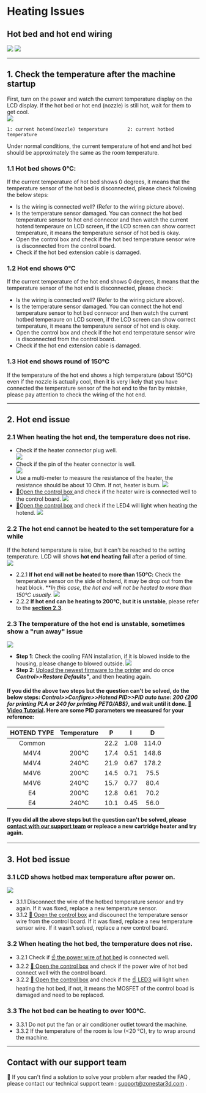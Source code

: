 # Heating Issues
## Hot bed and hot end wiring
![](./Hotbed_wiring.jpg)  ![](./Hotend_wiring.jpg)  

-----
## 1. Check the temperature after the machine startup
First, turn on the power and watch the current temperature display on the LCD display. If the hot bed or hot end (nozzle) is still hot, wait for them to get cool.  
![](./LCD_screen.jpg)  
> 
    1: current hotend(nozzle) temperature       2: current hotbed temperature
Under normal conditions, the current temperature of hot end and hot bed should be approximately the same as the room temperature. 
### 1.1 Hot bed shows 0℃: 
If the current temperature of hot bed shows 0 degrees, it means that the temperature sensor of the hot bed is disconnected, please check following the below steps:
- Is the wiring is connected well? (Refer to the wiring picture above).
- Is the temperature sensor damaged. You can connect the hot bed temperature sensor to hot end connecor and then watch the current hotend temperaure on LCD screen, if the LCD screen can show correct temperature, it means the temperature sensor of hot bed is okay. 
- Open the control box and check if the hot bed temperature sensor wire is disconnected from the control board.
- Check if the hot bed extension cable is damaged.

### 1.2 Hot end shows 0℃
If the current temperature of the hot end shows 0 degrees, it means that the temperature sensor of the hot end is disconnected, please check:
- Is the wiring is connected well? (Refer to the wiring picture above).
- Is the temperature sensor damaged. You can connect the hot end temperature sensor to hot bed connecor and then watch the current hotbed temperaure on LCD screen, if the LCD screen can show correct temperature, it means the temperature sensor of hot end is okay.
- Open the control box and check if the hot end temperature sensor wire is disconnected from the control board.
- Check if the hot end extension cable is damaged.

### 1.3 Hot end shows round of 150℃
If the temperature of the hot end shows a high temperature (about 150℃) even if the nozzle is actually cool, then it is very likely that you have connected the temperature sensor of the hot end to the fan by mistake, please pay attention to check the wiring of the hot end.   


-----    
## 2. Hot end issue
### 2.1 When heating the hot end, the temperature does not rise.
- Check if the heater connector plug well.  
![](./hotend_heater.jpg)    
- Check if the pin of the heater connector is well.  
![](./pinofconnector.jpg)
- Use a multi-meter to measure the resistance of the heater, the resistance should be about 10 Ohm. If not, heater is burn.
![](./measure.jpg)
- [:link:Open the control box ](../How_to_open_the_control_box.jpg) and check if the heater wire is connected well to the control board.
![](./WireOfheater.jpg)
- [:link:Open the control box](../How_to_open_the_control_box.jpg) and check if the LED4 will light when heating the hotend. 
![](../LEDs.jpg)

### 2.2 The hot end cannot be heated to the set temperature for a while
If the hotend temperature is raise, but it can't be reached to the setting temperature. LCD will shows **hot end heating fail** after a period of time.  
![](./hotend_heating_fail.jpg)

- 2.2.1 **If hot end will not be heated to more than 150℃:** Check the temperature sensor on the side of hotend, it may be drop out from the heat block. ***In this case, the hot end will not be heated to more than 150℃ usually.*
![](sensorhotenddrop.jpg)
- 2.2.2 **If hot end can be heating to 200℃, but it is unstable**, please refer to the [**section 2.3**](#23-the-temperature-of-the-hot-end-is-unstable-sometimes-show-a-run-away-issue). 

### 2.3 The temperature of the hot end is unstable, sometimes show a "run away" issue
![](./runaway.jpg)
  - **Step 1**: Check the cooling FAN installation, if it is blowed inside to the housing, please change to blowed outside.
![](./coolingfan.jpg)
  - **Step 2**: [Upload the newest firmware to the printer](https://github.com/ZONESTAR3D/Firmware/tree/master/Z9/Z9V5) and do once  ***Control>>Restore Defaults"***, and then heating again.

#### If you did the above two steps but the question can't be solved, do the below steps: ***Control>>Configre>>Hotend PID>>PID auto tune: 200 {200 for printing PLA or 240 for printing PETG/ABS}***, and wait until it done. [:movie_camera: **Video Tutorial**](./PID_Auto_Tune.gif). Here are some PID parameters we measured for your reference:   
  |  HOTEND TYPE  |  Temperature |      P       |     I     |     D     |
  |:-------------:|:------------:|:------------:|:---------:|:---------:|
  |   Common      |              |     22.2     |    1.08   |    114.0  |
  |    M4V4       |     200℃    |     17.4     |    0.51   |    148.6  |
  |    M4V4       |     240℃    |     21.9     |    0.67   |    178.2  |
  |    M4V6       |     200℃    |     14.5     |    0.71   |    75.5   |
  |    M4V6       |     240℃    |     15.7     |    0.77   |    80.4   |
  |     E4        |     200℃    |     12.8     |    0.61   |    70.2   |
  |     E4        |     240℃    |     10.1     |    0.45   |    56.0   |
  
#### If you did all the above steps but the question can't be solved, please [**contact with our support team**](#contact-with-our-support-team) or repleace a new cartridge heater and try again. 

-----
## 3. Hot bed issue
### 3.1 LCD shows hotbed max temperature after power on.
![](./hotbed_max_temperature.jpg)   
- 3.1.1 Disconnect the wire of the hotbed temperature sensor and try again. If it was fixed, replace a new temperature sensor.
- 3.1.2 [:link: Open the control box](../How_to_open_the_control_box.jpg) and discounect the temperature sensor wire from the control board. If it was fixed, replace a new temperature sensor wire. If it wasn't solved, replace a new control board.

### 3.2 When heating the hot bed, the temperature does not rise.
- 3.2.1 Check if [:point_up: the power wire of hot bed](#11-hot-bed-shows-0℃) is connected well.
- 3.2.2 [:link: Open the control box](../How_to_open_the_control_box.jpg) and check if the power wire of hot bed connect well with the control board.
- 3.2.2 [:link: Open the control box](../How_to_open_the_control_box.jpg) and check if the [:point_up: LED3](#21-when-heating-the-hot-end-the-temperature-does-not-rise) will light when heating the hot bed, if not, it means the MOSFET of the control boad is damaged and need to be replaced.

### 3.3 The hot bed can be heating to over 100℃.
- 3.3.1 Do not put the fan or air conditioner outlet toward the machine.
- 3.3.2 If the temperature of the room is low (<20 ℃), try to wrap around the machine.

-----
## Contact with our support team
:email: If you can't find a solution to solve your problem after readed the FAQ , please contact our technical support team : support@zonestar3d.com .
